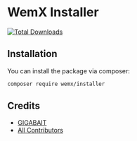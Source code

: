 # WemX Installer

[![Total Downloads](https://img.shields.io/packagist/dt/wemx/installer.svg?style=flat-square)](https://packagist.org/packages/wemx/installer)

## Installation

You can install the package via composer:

```bash
composer require wemx/installer
```

## Credits

- [GIGABAIT](https://github.com/GIGABAIT93)
- [All Contributors](../../contributors)
